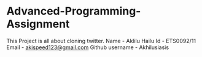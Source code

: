 # Advanced-Programming-Assignment
This Project is all about cloning twitter.
Name - Aklilu Hailu
Id - ETS0092/11
Email - akispeed123@gmail.com
Github username - Akhilusiasis
